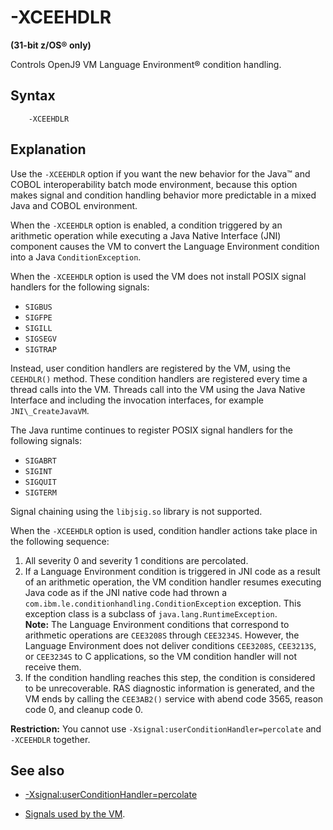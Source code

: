 <!--
* Copyright (c) 2017, 2019 IBM Corp. and others
*
* This program and the accompanying materials are made
* available under the terms of the Eclipse Public License 2.0
* which accompanies this distribution and is available at
* https://www.eclipse.org/legal/epl-2.0/ or the Apache
* License, Version 2.0 which accompanies this distribution and
* is available at https://www.apache.org/licenses/LICENSE-2.0.
*
* This Source Code may also be made available under the
* following Secondary Licenses when the conditions for such
* availability set forth in the Eclipse Public License, v. 2.0
* are satisfied: GNU General Public License, version 2 with
* the GNU Classpath Exception [1] and GNU General Public
* License, version 2 with the OpenJDK Assembly Exception [2].
*
* [1] https://www.gnu.org/software/classpath/license.html
* [2] http://openjdk.java.net/legal/assembly-exception.html
*
* SPDX-License-Identifier: EPL-2.0 OR Apache-2.0 OR GPL-2.0 WITH
* Classpath-exception-2.0 OR LicenseRef-GPL-2.0 WITH Assembly-exception
-->

# -XCEEHDLR

**(31-bit z/OS&reg; only)**

Controls OpenJ9 VM Language Environment&reg; condition handling.

## Syntax

        -XCEEHDLR

## Explanation

Use the `-XCEEHDLR` option if you want the new behavior for the Java&trade; and COBOL interoperability batch mode environment, because this option makes signal and condition handling behavior more predictable in a mixed Java and COBOL environment.

When the `-XCEEHDLR` option is enabled, a condition triggered by an arithmetic operation while executing a Java Native Interface (JNI) component causes the VM to convert the Language Environment condition into a Java `ConditionException`.

When the `-XCEEHDLR` option is used the VM does not install POSIX signal handlers for the following signals:

- `SIGBUS`
- `SIGFPE`
- `SIGILL`
- `SIGSEGV`
- `SIGTRAP`

Instead, user condition handlers are registered by the VM, using the `CEEHDLR()` method. These condition handlers are registered every time a thread calls into the VM. Threads call into the VM using the Java Native Interface and including the invocation interfaces, for example `JNI\_CreateJavaVM`.

The Java runtime continues to register POSIX signal handlers for the following signals:

- `SIGABRT`
- `SIGINT`
- `SIGQUIT`
- `SIGTERM`

Signal chaining using the `libjsig.so` library is not supported.

When the `-XCEEHDLR` option is used, condition handler actions take place in the following sequence:

1. All severity 0 and severity 1 conditions are percolated.
2. If a Language Environment condition is triggered in JNI code as a result of an arithmetic operation, the VM condition handler resumes executing Java code as if the JNI native code had thrown a `com.ibm.le.conditionhandling.ConditionException` exception. This exception class is a subclass of `java.lang.RuntimeException`.  
<i class="fa fa-pencil-square-o" aria-hidden="true"></i> **Note:** The Language Environment conditions that correspond to arithmetic operations are `CEE3208S` through `CEE3234S`. However, the Language Environment does not deliver conditions `CEE3208S`, `CEE3213S`, or `CEE3234S` to C applications, so the VM condition handler will not receive them.
3. If the condition handling reaches this step, the condition is considered to be unrecoverable. RAS diagnostic information is generated, and the VM ends by calling the `CEE3AB2()` service with abend code 3565, reason code 0, and cleanup code 0.

<i class="fa fa-exclamation-triangle" aria-hidden="true"></i> **Restriction:** You cannot use `-Xsignal:userConditionHandler=percolate` and `-XCEEHDLR` together.


## See also

- [-Xsignal:userConditionHandler=percolate](xsignal.md#userconditionhandler)

- [Signals used by the VM](https://www.ibm.com/support/knowledgecenter/SSYKE2_8.0.0/com.ibm.java.vm.80.doc/docs/j9_signals_j9_handling.html).




<!-- ==== END OF TOPIC ==== xceehdlr.md ==== -->
